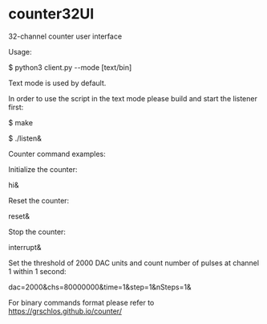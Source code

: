 # counter32UI
32-channel counter user interface


Usage:


$ python3 client.py --mode [text/bin]


Text mode is used by default.


In order to use the script in the text mode please build and start the listener first:


$ make

$ ./listen&


Counter command examples:


Initialize the counter:

hi&

Reset the counter:

reset&

Stop the counter:

interrupt&

Set the threshold of 2000 DAC units and count number of pulses at channel 1 within 1 second:

dac=2000&chs=80000000&time=1&step=1&nSteps=1&

For binary commands format please refer to https://grschlos.github.io/counter/
